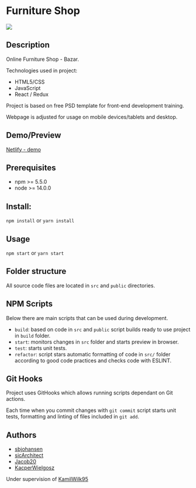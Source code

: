 


# Furniture Shop
![](https://i.ibb.co/XkVKthS/Screenshot-1.png)


## Description

Online Furniture Shop - Bazar.

Technologies used in project:

* HTML5/CSS
* JavaScript
* React / Redux

Project is based on free PSD template for front-end development training.

Webpage is adjusted for usage on mobile devices/tablets and desktop.


## Demo/Preview

[Netlify - demo](https://sbj-furniture-shop.netlify.app/)


## Prerequisites

* npm >= 5.5.0
* node >= 14.0.0


## Install:

`npm install` or `yarn install`

## Usage

`npm start` or `yarn start`

## Folder structure

All source code files are located in `src` and `public` directories.

## NPM Scripts

Below there are main scripts that can be used during development.

- `build`: based on code in `src` and `public` script builds ready to use project in `build` folder.
- `start`: monitors changes in `src` folder and starts preview in browser.
- `test`: starts unit tests.
- `refactor`: script stars automatic formatting of code in `src/` folder according to good code practices and checks code with ESLINT.


## Git Hooks

Project uses GitHooks which allows running scripts dependant on Git actions.

Each time when you commit changes with `git commit` script starts unit tests, formatting and linting of files included in `git add`.

## Authors

* [sbjohansen](https://github.com/sbjohansen)
* [sicArchitect](https://github.com/sicArchitect)
* [Jacob20](https://github.com/Jacob120)
* [KacperWielgosz](https://github.com/KacperWielgosz)

Under supervision of [KamilWilk95](https://github.com/kamilwilk95)
#
